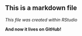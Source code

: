 ## This is a markdown file

*This file was created within RStudio*

**And now it lives on GitHub!**
